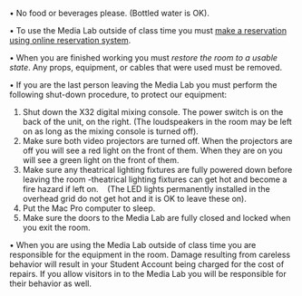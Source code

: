 • No food or beverages please. (Bottled water is OK).

• To use the Media Lab outside of class time you must [make a reservation using online reservation system](https://resources.ideate.cmu.edu/reservations/day.php?area=5).

• When you are finished working you must *restore the room to a usable state*.  Any props, equipment, or cables that were used must be removed.

• If you are the last person leaving the Media Lab you must perform the following shut-down procedure, to protect our equipment:

1. Shut down the X32 digital mixing console. The power switch is on the back of the unit, on the right. (The loudspeakers in the room may be left on as long as the mixing console is turned off).
2. Make sure both video projectors are turned off. When the projectors are off you will see a red light on the front of them. When they are on you will see a green light on the front of them.
3. Make sure any theatrical lighting fixtures are fully powered down before leaving the room -theatrical lighting fixtures can get hot and become a fire hazard if left on.    (The LED lights permanently installed in the overhead grid do not get hot and it is OK to leave these on).
4. Put the Mac Pro computer to sleep.
5. Make sure the doors to the Media Lab are fully closed and locked when you exit the room.

• When you are using the Media Lab outside of class time you are responsible for the equipment in the room. Damage resulting from careless behavior will result in your Student Account being charged for the cost of repairs. If you allow visitors in to the Media Lab you will be responsible for their behavior as well.

